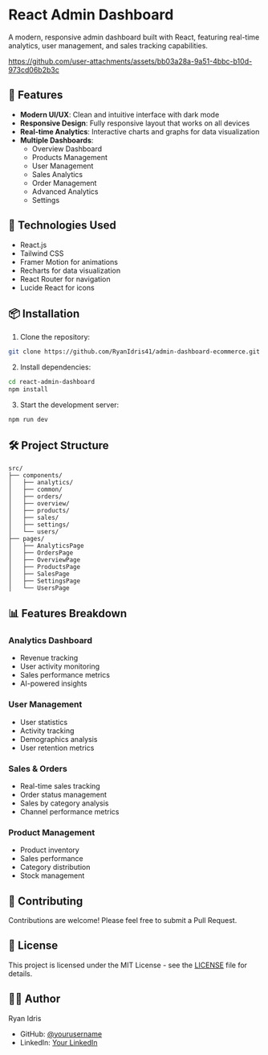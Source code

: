 # React Admin Dashboard

A modern, responsive admin dashboard built with React, featuring real-time analytics, user management, and sales tracking capabilities.

https://github.com/user-attachments/assets/bb03a28a-9a51-4bbc-b10d-973cd06b2b3c

## 🌟 Features

- **Modern UI/UX**: Clean and intuitive interface with dark mode
- **Responsive Design**: Fully responsive layout that works on all devices
- **Real-time Analytics**: Interactive charts and graphs for data visualization
- **Multiple Dashboards**:
	- Overview Dashboard
	- Products Management
	- User Management
	- Sales Analytics
	- Order Management
	- Advanced Analytics
	- Settings

## 🚀 Technologies Used

- React.js
- Tailwind CSS
- Framer Motion for animations
- Recharts for data visualization
- React Router for navigation
- Lucide React for icons

## 📦 Installation

1. Clone the repository:
```bash
git clone https://github.com/RyanIdris41/admin-dashboard-ecommerce.git
```

2. Install dependencies:
```bash
cd react-admin-dashboard
npm install
```

3. Start the development server:
```bash
npm run dev
```

## 🛠️ Project Structure

```
src/
├── components/
│   ├── analytics/
│   ├── common/
│   ├── orders/
│   ├── overview/
│   ├── products/
│   ├── sales/
│   ├── settings/
│   └── users/
├── pages/
│   ├── AnalyticsPage
│   ├── OrdersPage
│   ├── OverviewPage
│   ├── ProductsPage
│   ├── SalesPage
│   ├── SettingsPage
│   └── UsersPage
```

## 📊 Features Breakdown

### Analytics Dashboard
- Revenue tracking
- User activity monitoring
- Sales performance metrics
- AI-powered insights

### User Management
- User statistics
- Activity tracking
- Demographics analysis
- User retention metrics

### Sales & Orders
- Real-time sales tracking
- Order status management
- Sales by category analysis
- Channel performance metrics

### Product Management
- Product inventory
- Sales performance
- Category distribution
- Stock management

## 🤝 Contributing

Contributions are welcome! Please feel free to submit a Pull Request.

## 📝 License

This project is licensed under the MIT License - see the [LICENSE](LICENSE) file for details.

## 👨‍💻 Author

Ryan Idris
- GitHub: [@yourusername](https://github.com/yourusername)
- LinkedIn: [Your LinkedIn](https://linkedin.com/in/yourusername)
